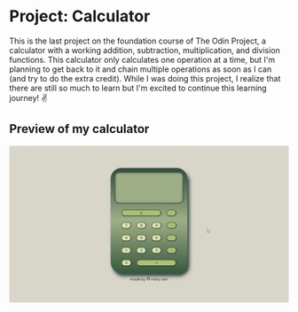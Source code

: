 # Project: Calculator

This is the last project on the foundation course of The Odin Project, a calculator with a working addition, subtraction, multiplication, and division functions. This calculator only calculates one operation at a time, but I'm planning to get back to it and chain multiple operations as soon as I can (and try to do the extra credit). While I was doing this project, I realize that there are still so much to learn but I'm excited to continue this learning journey! ✌️

## Preview of my calculator
![calculator-gif](/images/calculator-gif.gif)
